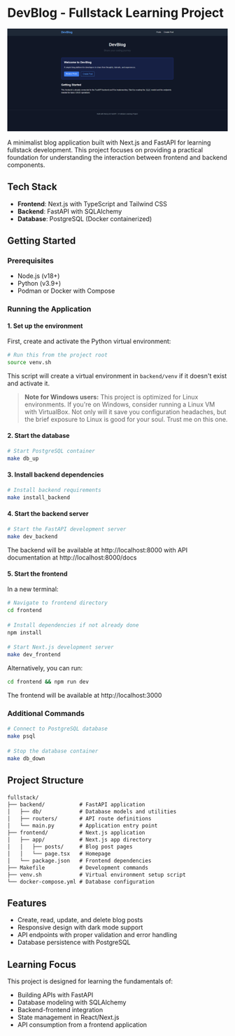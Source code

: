 # DevBlog - Fullstack Learning Project

![Landing Page](_assets/landing.png)

A minimalist blog application built with Next.js and FastAPI for learning fullstack development. This project focuses on providing a practical foundation for understanding the interaction between frontend and backend components.

## Tech Stack

- **Frontend**: Next.js with TypeScript and Tailwind CSS
- **Backend**: FastAPI with SQLAlchemy
- **Database**: PostgreSQL (Docker containerized)

## Getting Started

### Prerequisites

- Node.js (v18+)
- Python (v3.9+)
- Podman or Docker with Compose

### Running the Application

#### 1. Set up the environment

First, create and activate the Python virtual environment:

```bash
# Run this from the project root
source venv.sh
```

This script will create a virtual environment in `backend/venv` if it doesn't exist and activate it.

> **Note for Windows users:** This project is optimized for Linux environments. If you're on Windows, consider running a Linux VM with VirtualBox. Not only will it save you configuration headaches, but the brief exposure to Linux is good for your soul. Trust me on this one.

#### 2. Start the database

```bash
# Start PostgreSQL container
make db_up
```

#### 3. Install backend dependencies

```bash
# Install backend requirements
make install_backend
```

#### 4. Start the backend server

```bash
# Start the FastAPI development server
make dev_backend
```

The backend will be available at http://localhost:8000 with API documentation at http://localhost:8000/docs

#### 5. Start the frontend

In a new terminal:

```bash
# Navigate to frontend directory
cd frontend

# Install dependencies if not already done
npm install

# Start Next.js development server
make dev_frontend
```

Alternatively, you can run:
```bash
cd frontend && npm run dev
```

The frontend will be available at http://localhost:3000

### Additional Commands

```bash
# Connect to PostgreSQL database
make psql

# Stop the database container
make db_down
```

## Project Structure

```
fullstack/
├── backend/           # FastAPI application
│   ├── db/            # Database models and utilities
│   ├── routers/       # API route definitions
│   └── main.py        # Application entry point
├── frontend/          # Next.js application
│   ├── app/           # Next.js app directory
│   │   ├── posts/     # Blog post pages
│   │   └── page.tsx   # Homepage
│   └── package.json   # Frontend dependencies
├── Makefile           # Development commands
├── venv.sh            # Virtual environment setup script
└── docker-compose.yml # Database configuration
```

## Features

- Create, read, update, and delete blog posts
- Responsive design with dark mode support
- API endpoints with proper validation and error handling
- Database persistence with PostgreSQL

## Learning Focus

This project is designed for learning the fundamentals of:

- Building APIs with FastAPI
- Database modeling with SQLAlchemy
- Backend-frontend integration
- State management in React/Next.js
- API consumption from a frontend application